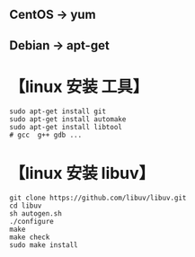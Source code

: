 
## CentOS -> yum 
## Debian -> apt-get

# 【linux 安装 工具】
```
sudo apt-get install git
sudo apt-get install automake
sudo apt-get install libtool
# gcc  g++ gdb ...
```

# 【linux 安装 libuv】
```
git clone https://github.com/libuv/libuv.git
cd libuv
sh autogen.sh
./configure
make
make check
sudo make install
```

